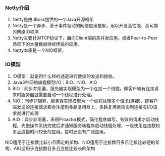 ### Netty介绍

1. Netty是由JBoss提供的一个Java开源框架
2. Netty是一个异步、基于事件驱动的网络应用框架，用以开发高性能、高可靠的网络IO程序
3. Netty主要针对TCP协议下，面向Client端的高并发应用，或者Peer-to-Peer场景下的大量数据持续传输的应用。
4. Netty本质是一个NIO框架。

### IO模型

1. IO模型：就是用什么样的通道进行数据的发送和接收。
2. Java3种网络编程模型I/O：BIO、NIO、AIO
3. BIO：同步并阻塞，服务器实现模型为一个连接一个线程，即客户端有连接请求时服务器就需要启动一个线程进行处理。
4. NIO：同步非阻塞，服务器实现模型为一个线程处理多个请求(连接)，即客户端发送的连接请求都会注册到多路复用器上，多路复用器轮询到连接有I/O请求就进行处理
5. AIO：异步非阻塞，采用Proactor模式，简化程序编写，有效的请求才启动线程，先由操作系统完成后才通知服务端程序启动线程处理，一般使用连接数较多且连接时间较长的应用。暂时还没有广泛应用。

NIO适用于连接数比较小且固定的架构、NIO适用于连接数目多且连接比较短的架构、AIO适用于连接数目多且连接比较长的架构



